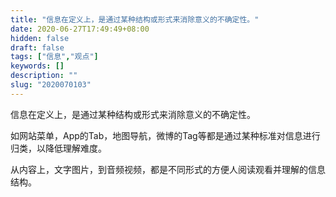 ```yaml
---
title: "信息在定义上，是通过某种结构或形式来消除意义的不确定性。"
date: 2020-06-27T17:49:49+08:00
hidden: false
draft: false
tags: ["信息","观点"]
keywords: []
description: ""
slug: "2020070103"
---
```

信息在定义上，是通过某种结构或形式来消除意义的不确定性。

如网站菜单，App的Tab，地图导航，微博的Tag等都是通过某种标准对信息进行归类，以降低理解难度。

从内容上，文字图片，到音频视频，都是不同形式的方便人阅读观看并理解的信息结构。